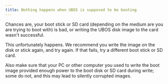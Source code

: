 ```yaml
---
title: Nothing happens when UBOS is supposed to be booting
---
```


Chances are, your boot stick or SD card (depending on the medium are you are
trying to boot with) is bad, or writing the UBOS disk image to the card wasn't successful.

This unfortunately happens. We recommend you write the image on the disk or stick
again, and try again. If that fails, try a different boot stick or SD card.

Also make sure that your PC or other computer you used to write the boot image provided
enough power to the boot disk or SD card during write; some do not, and
this may lead to silently corrupted images.
